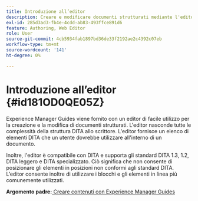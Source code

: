 ```yaml
---
title: Introduzione all’editor
description: Creare e modificare documenti strutturati mediante l'editor. Scopri come utilizzare l’editor seguendo gli standard DITA in Adobe Experience Manager Guides.
exl-id: 285d3ad3-fb4e-4cdd-ab83-493ffce891d6
feature: Authoring, Web Editor
role: User
source-git-commit: 4cb5934fab1897bd36de33f2192ae2c4392c07eb
workflow-type: tm+mt
source-wordcount: '141'
ht-degree: 0%

---
```


# Introduzione all’editor {#id181OD0QE05Z}

Experience Manager Guides viene fornito con un editor di facile utilizzo per la creazione e la modifica di documenti strutturati. L&#39;editor nasconde tutte le complessità della struttura DITA allo scrittore. L&#39;editor fornisce un elenco di elementi DITA che un utente dovrebbe utilizzare all&#39;interno di un documento.

Inoltre, l&#39;editor è compatibile con DITA e supporta gli standard DITA 1.3, 1.2, DITA leggero e DITA specializzato. Ciò significa che non consente di posizionare gli elementi in posizioni non conformi agli standard DITA. L’editor consente inoltre di utilizzare i blocchi e gli elementi in linea più comunemente utilizzati.




**Argomento padre:**&#x200B;[&#x200B; Creare contenuti con Experience Manager Guides](authoring-content-xml-doc.md)

